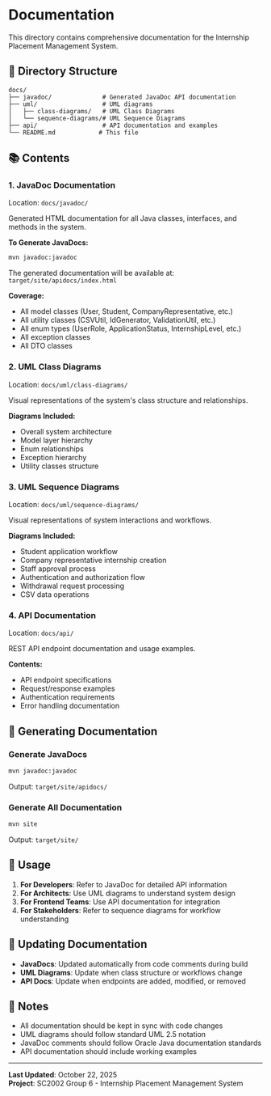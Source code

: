 # Documentation

This directory contains comprehensive documentation for the Internship Placement Management System.

## 📂 Directory Structure

```
docs/
├── javadoc/              # Generated JavaDoc API documentation
├── uml/                  # UML diagrams
│   ├── class-diagrams/   # UML Class Diagrams
│   └── sequence-diagrams/# UML Sequence Diagrams
├── api/                  # API documentation and examples
└── README.md            # This file
```

## 📚 Contents

### 1. JavaDoc Documentation
Location: `docs/javadoc/`

Generated HTML documentation for all Java classes, interfaces, and methods in the system.

**To Generate JavaDocs:**
```bash
mvn javadoc:javadoc
```

The generated documentation will be available at: `target/site/apidocs/index.html`

**Coverage:**
- All model classes (User, Student, CompanyRepresentative, etc.)
- All utility classes (CSVUtil, IdGenerator, ValidationUtil, etc.)
- All enum types (UserRole, ApplicationStatus, InternshipLevel, etc.)
- All exception classes
- All DTO classes

### 2. UML Class Diagrams
Location: `docs/uml/class-diagrams/`

Visual representations of the system's class structure and relationships.

**Diagrams Included:**
- Overall system architecture
- Model layer hierarchy
- Enum relationships
- Exception hierarchy
- Utility classes structure

### 3. UML Sequence Diagrams
Location: `docs/uml/sequence-diagrams/`

Visual representations of system interactions and workflows.

**Diagrams Included:**
- Student application workflow
- Company representative internship creation
- Staff approval process
- Authentication and authorization flow
- Withdrawal request processing
- CSV data operations

### 4. API Documentation
Location: `docs/api/`

REST API endpoint documentation and usage examples.

**Contents:**
- API endpoint specifications
- Request/response examples
- Authentication requirements
- Error handling documentation

## 🔧 Generating Documentation

### Generate JavaDocs
```bash
mvn javadoc:javadoc
```
Output: `target/site/apidocs/`

### Generate All Documentation
```bash
mvn site
```
Output: `target/site/`

## 📖 Usage

1. **For Developers**: Refer to JavaDoc for detailed API information
2. **For Architects**: Use UML diagrams to understand system design
3. **For Frontend Teams**: Use API documentation for integration
4. **For Stakeholders**: Refer to sequence diagrams for workflow understanding

## 🔄 Updating Documentation

- **JavaDocs**: Updated automatically from code comments during build
- **UML Diagrams**: Update when class structure or workflows change
- **API Docs**: Update when endpoints are added, modified, or removed

## 📝 Notes

- All documentation should be kept in sync with code changes
- UML diagrams should follow standard UML 2.5 notation
- JavaDoc comments should follow Oracle Java documentation standards
- API documentation should include working examples

---

**Last Updated**: October 22, 2025  
**Project**: SC2002 Group 6 - Internship Placement Management System

